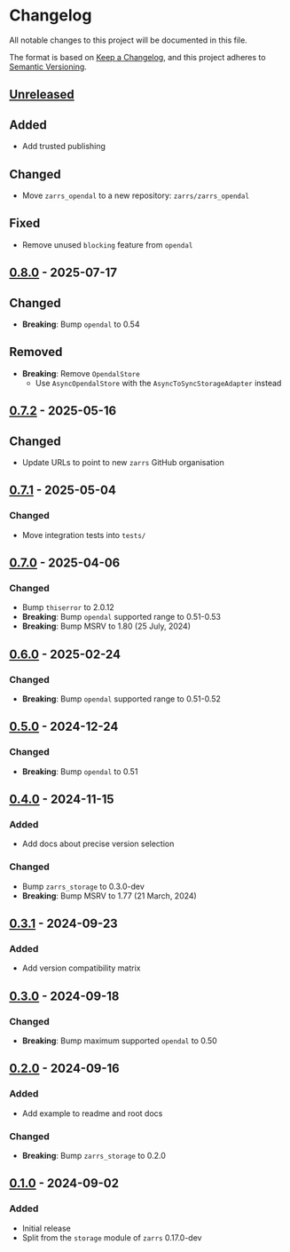 # Changelog

All notable changes to this project will be documented in this file.

The format is based on [Keep a Changelog](https://keepachangelog.com/en/1.0.0/),
and this project adheres to [Semantic Versioning](https://semver.org/spec/v2.0.0.html).

## [Unreleased]

## Added
- Add trusted publishing

## Changed
- Move `zarrs_opendal` to a new repository: `zarrs/zarrs_opendal`

## Fixed
- Remove unused `blocking` feature from `opendal`

## [0.8.0] - 2025-07-17

## Changed
- **Breaking**: Bump `opendal` to 0.54

## Removed
- **Breaking**: Remove `OpendalStore`
  - Use `AsyncOpendalStore` with the `AsyncToSyncStorageAdapter` instead

## [0.7.2] - 2025-05-16

## Changed
- Update URLs to point to new `zarrs` GitHub organisation

## [0.7.1] - 2025-05-04

### Changed
- Move integration tests into `tests/`

## [0.7.0] - 2025-04-06

### Changed
- Bump `thiserror` to 2.0.12
 - **Breaking**: Bump `opendal` supported range to 0.51-0.53
 - **Breaking**: Bump MSRV to 1.80 (25 July, 2024)

## [0.6.0] - 2025-02-24

### Changed
 - **Breaking**: Bump `opendal` supported range to 0.51-0.52

## [0.5.0] - 2024-12-24

### Changed
 - **Breaking**: Bump `opendal` to 0.51

## [0.4.0] - 2024-11-15

### Added
 - Add docs about precise version selection

### Changed
 - Bump `zarrs_storage` to 0.3.0-dev
 - **Breaking**: Bump MSRV to 1.77 (21 March, 2024)

## [0.3.1] - 2024-09-23

### Added
 - Add version compatibility matrix

## [0.3.0] - 2024-09-18

### Changed
 - **Breaking**: Bump maximum supported `opendal` to 0.50

## [0.2.0] - 2024-09-16

### Added
 - Add example to readme and root docs

### Changed
 - **Breaking**: Bump `zarrs_storage` to 0.2.0

## [0.1.0] - 2024-09-02

### Added
 - Initial release
 - Split from the `storage` module of `zarrs` 0.17.0-dev

[unreleased]: https://github.com/zarrs/zarrs_opendal/compare/v0.8.0...HEAD
[0.8.0]: https://github.com/zarrs/zarrs_opendal/releases/tag/v0.8.0
[0.7.2]: https://github.com/zarrs/zarrs_opendal/releases/tag/v0.7.2
[0.7.1]: https://github.com/zarrs/zarrs_opendal/releases/tag/v0.7.1
[0.7.0]: https://github.com/zarrs/zarrs_opendal/releases/tag/v0.7.0
[0.6.0]: https://github.com/zarrs/zarrs_opendal/releases/tag/v0.6.0
[0.5.0]: https://github.com/zarrs/zarrs_opendal/releases/tag/v0.5.0
[0.4.0]: https://github.com/zarrs/zarrs_opendal/releases/tag/v0.4.0
[0.3.1]: https://github.com/zarrs/zarrs_opendal/releases/tag/v0.3.1
[0.3.0]: https://github.com/zarrs/zarrs_opendal/releases/tag/v0.3.0
[0.2.0]: https://github.com/zarrs/zarrs_opendal/releases/tag/v0.2.0
[0.1.0]: https://github.com/zarrs/zarrs_opendal/releases/tag/v0.1.0
